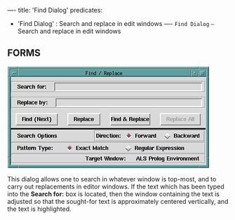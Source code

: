 —-
title: 'Find Dialog'
predicates:
 - 'Find Dialog' : Search and replace in edit windows
—-
`Find Dialog` `—` Search and replace in edit windows


## FORMS


![](images/find_dialog.gif)

This dialog allows one to search in whatever window is top-most, and to carry out replacements in editor windows. If the text which has been typed into the **Search for:** box is located, then the window containing the text is adjusted so that the sought-for text is approximately centered vertically, and the text is highlighted.



